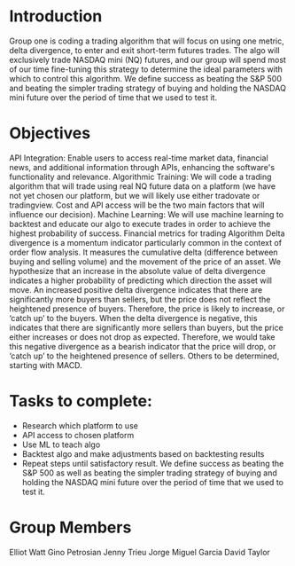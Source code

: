 

# Introduction
Group one is coding a trading algorithm that will focus on using one metric, delta divergence, to enter and exit short-term futures trades. The algo will exclusively trade NASDAQ mini (NQ) futures, and our group will spend most of our time fine-tuning this strategy to determine the ideal parameters with which to control this algorithm. We define success as beating the S&P 500 and beating the simpler trading strategy of buying and holding the NASDAQ mini future over the period of time that we used to test it.

# Objectives
API Integration: Enable users to access real-time market data, financial news, and additional information through APIs, enhancing the software's functionality and relevance.
Algorithmic Training: We will code a trading algorithm that will trade using real NQ future data on a platform (we have not yet chosen our platform, but we will likely use either tradovate or tradingview. Cost and API access will be the two main factors that will influence our decision). 
Machine Learning: We will use machine learning to backtest and educate our algo to execute trades in order to achieve the highest probability of success.
Financial metrics for trading Algorithm
Delta divergence is a momentum indicator particularly common in the context of order flow analysis. It measures the cumulative delta (difference between buying and selling volume) and the movement of the price of an asset. We hypothesize that an increase in the absolute value of delta divergence indicates a higher probability of predicting which direction the asset will move. An increased positive delta divergence indicates that there are significantly more buyers than sellers, but the price does not reflect the heightened presence of buyers. Therefore, the price is likely to increase, or ‘catch up’ to the buyers. When the delta divergence is negative, this indicates that there are significantly more sellers than buyers, but the price either increases or does not drop as expected. Therefore, we would take this negative divergence as a bearish indicator that the price will drop, or ‘catch up’ to the heightened presence of sellers.
Others to be determined, starting with MACD.
# Tasks to complete:
* Research which platform to use
* API access to chosen platform
* Use ML to teach algo
* Backtest algo and make adjustments based on backtesting results
* Repeat steps until satisfactory result. We define success as beating the S&P 500 as well as beating the simpler trading strategy of buying and holding the NASDAQ mini future over the period of time that we used to test it.

# Group Members
Elliot Watt
Gino Petrosian
Jenny Trieu
Jorge Miguel Garcia
David Taylor
